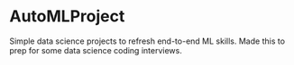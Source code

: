 # AutoMLProject
Simple data science projects to refresh end-to-end ML skills. Made this to prep for some data science coding interviews.
